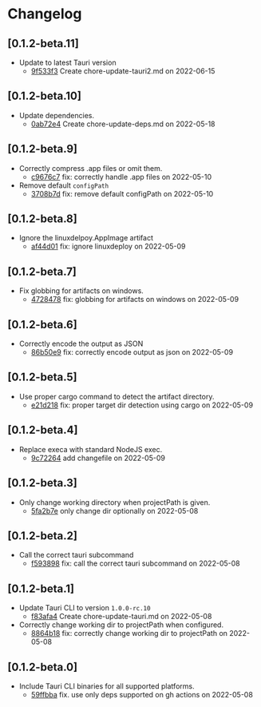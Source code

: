 # Changelog

## \[0.1.2-beta.11]

- Update to latest Tauri version
  - [9f533f3](https://github.com/JonasKruckenberg/tauri-build/commit/9f533f359c472a37212a33431f0c1c9905e2d58c) Create chore-update-tauri2.md on 2022-06-15

## \[0.1.2-beta.10]

- Update dependencies.
  - [0ab72e4](https://github.com/JonasKruckenberg/tauri-build/commit/0ab72e4401f708b71b4556fa678ae644bfd164cb) Create chore-update-deps.md on 2022-05-18

## \[0.1.2-beta.9]

- Correctly compress .app files or omit them.
  - [c9676c7](https://github.com/JonasKruckenberg/tauri-build/commit/c9676c7bb66d2fb0da128dc28a86bdca541e3cc5) fix: correctly handle .app files on 2022-05-10
- Remove default `configPath`
  - [3708b7d](https://github.com/JonasKruckenberg/tauri-build/commit/3708b7de55753331b93547c98ab47f70a1d2be2b) fix: remove default configPath on 2022-05-10

## \[0.1.2-beta.8]

- Ignore the linuxdelpoy.AppImage artifact
  - [af44d01](https://github.com/JonasKruckenberg/tauri-build/commit/af44d01e2641bd82acc2c45f9b9ac8cb887a6577) fix: ignore linuxdeploy on 2022-05-09

## \[0.1.2-beta.7]

- Fix globbing for artifacts on windows.
  - [4728478](https://github.com/JonasKruckenberg/tauri-build/commit/4728478711cb3d8373d20dd2246f44bacbd51f3b) fix: globbing for artifacts on windows on 2022-05-09

## \[0.1.2-beta.6]

- Correctly encode the output as JSON
  - [86b50e9](https://github.com/JonasKruckenberg/tauri-build/commit/86b50e91f77b9e0b951b4d7a02bf8c969caa9c15) fix: correctly encode output as json on 2022-05-09

## \[0.1.2-beta.5]

- Use proper cargo command to detect the artifact directory.
  - [e21d218](https://github.com/JonasKruckenberg/tauri-build/commit/e21d218be11a5009285f6bb6b1cee5a214cec470) fix: proper target dir detection using cargo on 2022-05-09

## \[0.1.2-beta.4]

- Replace execa with standard NodeJS exec.
  - [9c72264](https://github.com/JonasKruckenberg/tauri-build/commit/9c722640b5343e17d4e870945a5ab8bab093a782) add changefile on 2022-05-09

## \[0.1.2-beta.3]

- Only change working directory when projectPath is given.
  - [5fa2b7e](https://github.com/JonasKruckenberg/tauri-build/commit/5fa2b7e361e1a40748f9373544d42ae2d287e260) only change dir optionally on 2022-05-08

## \[0.1.2-beta.2]

- Call the correct tauri subcommand
  - [f593898](https://github.com/JonasKruckenberg/tauri-build/commit/f593898d4994e9ab7130631432cffbbde4ec74ba) fix: call the correct tauri subcommand on 2022-05-08

## \[0.1.2-beta.1]

- Update Tauri CLI to version `1.0.0-rc.10`
  - [f83afa4](https://github.com/JonasKruckenberg/tauri-build/commit/f83afa4608fbec046f5b1015d2129e36c6de7c2f) Create chore-update-tauri.md on 2022-05-08
- Correctly change working dir to projectPath when configured.
  - [8864b18](https://github.com/JonasKruckenberg/tauri-build/commit/8864b1892897635a72de9bfce95f395c39c35eb1) fix: correctly change working dir to projectPath on 2022-05-08

## \[0.1.2-beta.0]

- Include Tauri CLI binaries for all supported platforms.
  - [59ffbba](https://github.com/JonasKruckenberg/tauri-build/commit/59ffbba21ce2ad94621365ddf2f848c908e4e2ec) fix. use only deps supported on gh actions on 2022-05-08
